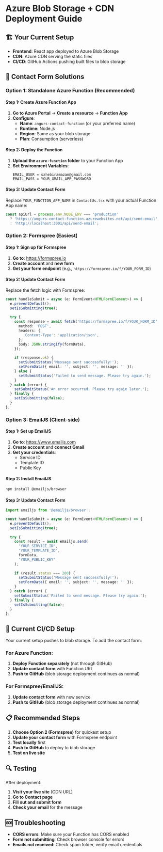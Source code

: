 # Azure Blob Storage + CDN Deployment Guide

## 🏗️ **Your Current Setup**
- **Frontend**: React app deployed to Azure Blob Storage
- **CDN**: Azure CDN serving the static files
- **CI/CD**: GitHub Actions pushing built files to blob storage

## 🚀 **Contact Form Solutions**

### **Option 1: Standalone Azure Function (Recommended)**

#### **Step 1: Create Azure Function App**
1. **Go to Azure Portal** → **Create a resource** → **Function App**
2. **Configure**:
   - **Name**: `angurs-contact-function` (or your preferred name)
   - **Runtime**: Node.js
   - **Region**: Same as your blob storage
   - **Plan**: Consumption (serverless)

#### **Step 2: Deploy the Function**
1. **Upload the `azure-function` folder** to your Function App
2. **Set Environment Variables**:
   ```
   EMAIL_USER = sahebiramazan@gmail.com
   EMAIL_PASS = YOUR_GMAIL_APP_PASSWORD
   ```

#### **Step 3: Update Contact Form**
Replace `YOUR_FUNCTION_APP_NAME` in `ContactUs.tsx` with your actual Function App name:
```typescript
const apiUrl = process.env.NODE_ENV === 'production' 
  ? 'https://angurs-contact-function.azurewebsites.net/api/send-email'
  : 'http://localhost:3001/api/send-email';
```

### **Option 2: Formspree (Easiest)**

#### **Step 1: Sign up for Formspree**
1. **Go to**: https://formspree.io
2. **Create account** and **new form**
3. **Get your form endpoint** (e.g., `https://formspree.io/f/YOUR_FORM_ID`)

#### **Step 2: Update Contact Form**
Replace the fetch logic with Formspree:

```typescript
const handleSubmit = async (e: FormEvent<HTMLFormElement>) => {
  e.preventDefault();
  setIsSubmitting(true);
  
  try {
    const response = await fetch('https://formspree.io/f/YOUR_FORM_ID', {
      method: 'POST',
      headers: {
        'Content-Type': 'application/json',
      },
      body: JSON.stringify(formData),
    });
    
    if (response.ok) {
      setSubmitStatus('Message sent successfully!');
      setFormData({ email: '', subject: '', message: '' });
    } else {
      setSubmitStatus('Failed to send message. Please try again.');
    }
  } catch (error) {
    setSubmitStatus('An error occurred. Please try again later.');
  } finally {
    setIsSubmitting(false);
  }
};
```

### **Option 3: EmailJS (Client-side)**

#### **Step 1: Set up EmailJS**
1. **Go to**: https://www.emailjs.com
2. **Create account** and **connect Gmail**
3. **Get your credentials**:
   - Service ID
   - Template ID
   - Public Key

#### **Step 2: Install EmailJS**
```bash
npm install @emailjs/browser
```

#### **Step 3: Update Contact Form**
```typescript
import emailjs from '@emailjs/browser';

const handleSubmit = async (e: FormEvent<HTMLFormElement>) => {
  e.preventDefault();
  setIsSubmitting(true);
  
  try {
    const result = await emailjs.send(
      'YOUR_SERVICE_ID',
      'YOUR_TEMPLATE_ID',
      formData,
      'YOUR_PUBLIC_KEY'
    );
    
    if (result.status === 200) {
      setSubmitStatus('Message sent successfully!');
      setFormData({ email: '', subject: '', message: '' });
    }
  } catch (error) {
    setSubmitStatus('Failed to send message. Please try again.');
  } finally {
    setIsSubmitting(false);
  }
};
```

## 🔧 **Current CI/CD Setup**

Your current setup pushes to blob storage. To add the contact form:

### **For Azure Function**:
1. **Deploy Function separately** (not through GitHub)
2. **Update contact form** with Function URL
3. **Push to GitHub** (blob storage deployment continues as normal)

### **For Formspree/EmailJS**:
1. **Update contact form** with new service
2. **Push to GitHub** (blob storage deployment continues as normal)

## 📋 **Recommended Steps**

1. **Choose Option 2 (Formspree)** for quickest setup
2. **Update your contact form** with Formspree endpoint
3. **Test locally** first
4. **Push to GitHub** to deploy to blob storage
5. **Test on live site**

## 🔍 **Testing**

After deployment:
1. **Visit your live site** (CDN URL)
2. **Go to Contact page**
3. **Fill out and submit form**
4. **Check your email** for the message

## 🆘 **Troubleshooting**

- **CORS errors**: Make sure your Function has CORS enabled
- **Form not submitting**: Check browser console for errors
- **Emails not received**: Check spam folder, verify email credentials
